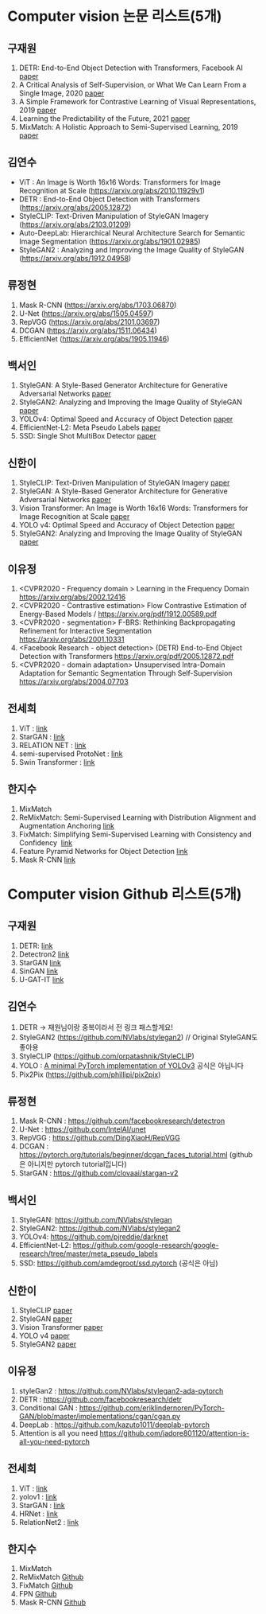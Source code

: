 # Computer vision 논문 리스트(5개)

## 구재원
1. DETR: End-to-End Object Detection with Transformers, Facebook AI [paper](https://arxiv.org/pdf/2005.12872.pdf)
2. A Critical Analysis of Self-Supervision, or What We Can Learn From a Single Image, 2020 [paper](https://arxiv.org/pdf/1904.13132.pdf)
3. A Simple Framework for Contrastive Learning of Visual Representations, 2019 [paper](https://arxiv.org/pdf/2002.05709.pdf)
4. Learning the Predictability of the Future, 2021 [paper](https://arxiv.org/pdf/2101.01600.pdf)
5. MixMatch: A Holistic Approach to Semi-Supervised Learning, 2019 [paper](https://arxiv.org/pdf/1905.02249.pdf)


## 김연수
- ViT : An Image is Worth 16x16 Words: Transformers for Image Recognition at Scale (https://arxiv.org/abs/2010.11929v1)
- DETR : End-to-End Object Detection with Transformers (https://arxiv.org/abs/2005.12872)
- StyleCLIP: Text-Driven Manipulation of StyleGAN Imagery (https://arxiv.org/abs/2103.01209)
- Auto-DeepLab: Hierarchical Neural Architecture Search for Semantic Image Segmentation (https://arxiv.org/abs/1901.02985)
- StyleGAN2 : Analyzing and Improving the Image Quality of StyleGAN (https://arxiv.org/abs/1912.04958)


## 류정현
1. Mask R-CNN (https://arxiv.org/abs/1703.06870)
2. U-Net (https://arxiv.org/abs/1505.04597)
3. RepVGG (https://arxiv.org/abs/2101.03697)
4. DCGAN (https://arxiv.org/abs/1511.06434)
5. EfficientNet (https://arxiv.org/abs/1905.11946)


## 백서인
1. StyleGAN: A Style-Based Generator Architecture for Generative Adversarial Networks [paper](https://arxiv.org/pdf/1812.04948v3.pdf)
2. StyleGAN2: Analyzing and Improving the Image Quality of StyleGAN [paper](https://arxiv.org/pdf/1912.04958v2.pdf)
3. YOLOv4: Optimal Speed and Accuracy of Object Detection [paper](https://arxiv.org/abs/2004.10934)
4. EfficientNet-L2: Meta Pseudo Labels [paper](https://arxiv.org/pdf/2003.10580v4.pdf)
5. SSD: Single Shot MultiBox Detector [paper](https://arxiv.org/pdf/1512.02325.pdf)


## 신한이
1. StyleCLIP: Text-Driven Manipulation of StyleGAN Imagery [paper](https://arxiv.org/abs/2103.01209)
2. StyleGAN: A Style-Based Generator Architecture for Generative Adversarial Networks [paper](https://github.com/yunjey/stargan)
3. Vision Transformer: An Image is Worth 16x16 Words: Transformers for Image Recognition at Scale [paper](https://arxiv.org/pdf/2010.11929.pdf)
4. YOLO v4: Optimal Speed and Accuracy of Object Detection [paper](https://arxiv.org/abs/2004.10934)
5. StyleGAN2: Analyzing and Improving the Image Quality of StyleGAN  [paper](https://arxiv.org/pdf/1912.04958v2.pdf)


## 이유정
1. <CVPR2020 - Frequency domain > 	Learning in the Frequency Domain  https://arxiv.org/abs/2002.12416
2. <CVPR2020 - Contrastive estimation> Flow Contrastive Estimation of Energy-Based Models / https://arxiv.org/pdf/1912.00589.pdf
3. <CVPR2020 - segmentation> 	F-BRS: Rethinking Backpropagating Refinement for Interactive Segmentation  https://arxiv.org/abs/2001.10331
4. <Facebook Research - object detection> (DETR) End-to-End Object Detection with Transformers  https://arxiv.org/pdf/2005.12872.pdf
5. <CVPR2020 - domain adaptation> Unsupervised Intra-Domain Adaptation for Semantic Segmentation Through Self-Supervision https://arxiv.org/abs/2004.07703



## 전세희
1. ViT : [link](https://arxiv.org/abs/2010.11929v1)
2. StarGAN : [link](https://github.com/yunjey/stargan)
3. RELATION NET : [link](https://openaccess.thecvf.com/content_cvpr_2018/papers/Sung_Learning_to_Compare_CVPR_2018_paper.pdf)
4. semi-supervised ProtoNet : [link](https://openreview.net/pdf?id=HJcSzz-CZ)
5. Swin Transformer : [link](https://arxiv.org/pdf/2103.14030.pdf)


## 한지수
1. MixMatch
2. ReMixMatch: Semi-Supervised Learning with Distribution Alignment and Augmentation Anchoring [link](https://arxiv.org/pdf/1911.09785.pdf)
3. FixMatch: Simplifying Semi-Supervised Learning with Consistency and Confidency  [link](https://arxiv.org/pdf/2001.07685.pdf)
4. Feature Pyramid Networks for Object Detection [link](https://arxiv.org/abs/1612.03144)
5. Mask R-CNN [link](https://arxiv.org/pdf/1703.06870.pdf)




# Computer vision Github 리스트(5개)



## 구재원
1. DETR: [link](https://github.com/facebookresearch/detr)
2. Detectron2 [link](https://github.com/facebookresearch/detectron2)
3. StarGAN [link](https://github.com/yunjey/stargan)
4. SinGAN [link](https://github.com/tamarott/SinGAN)
5. U-GAT-IT [link](https://github.com/znxlwm/UGATIT-pytorch)


## 김연수
1. DETR -> 재원님이랑 중복이라서 전 링크 패스할게요!
2. StyleGAN2 (https://github.com/NVlabs/stylegan2) // Original StyleGAN도 좋아용
3. StyleCLIP (https://github.com/orpatashnik/StyleCLIP)
4. YOLO : [A minimal PyTorch implementation of YOLOv3](https://github.com/eriklindernoren/PyTorch-YOLOv3) 공식은 아닙니다
5. Pix2Pix (https://github.com/phillipi/pix2pix)


## 류정현
1. Mask R-CNN : https://github.com/facebookresearch/detectron
2. U-Net : https://github.com/IntelAI/unet
3. RepVGG : https://github.com/DingXiaoH/RepVGG
4. DCGAN : https://pytorch.org/tutorials/beginner/dcgan_faces_tutorial.html (github은 아니지만 pytorch tutorial입니다)
5. StarGAN : https://github.com/clovaai/stargan-v2


## 백서인
1. StyleGAN: https://github.com/NVlabs/stylegan
2. StyleGAN2: https://github.com/NVlabs/stylegan2
3. YOLOv4: https://github.com/pjreddie/darknet
4. EfficientNet-L2: https://github.com/google-research/google-research/tree/master/meta_pseudo_labels
5. SSD: https://github.com/amdegroot/ssd.pytorch (공식은 아님)


## 신한이
1. StyleCLIP [paper](https://arxiv.org/abs/2103.01209)
2. StyleGAN [paper](https://github.com/yunjey/stargan)
3. Vision Transformer [paper](https://arxiv.org/pdf/2010.11929.pdf)
4. YOLO v4 [paper](https://arxiv.org/abs/2004.10934)
5. StyleGAN2  [paper](https://arxiv.org/pdf/1912.04958v2.pdf)


## 이유정
1. styleGan2 : https://github.com/NVlabs/stylegan2-ada-pytorch
2. DETR : https://github.com/facebookresearch/detr
3. Conditional GAN : https://github.com/eriklindernoren/PyTorch-GAN/blob/master/implementations/cgan/cgan.py
4. DeepLab : https://github.com/kazuto1011/deeplab-pytorch
5. Attention is all you need https://github.com/jadore801120/attention-is-all-you-need-pytorch



## 전세희
1. ViT : [link](https://github.com/google-research/vision_transformer)
2. yolov1 : [link](https://github.com/pjreddie/darknet/wiki/YOLO:-Real-Time-Object-Detection)
3. StarGAN : [link](https://github.com/yunjey/stargan)
4. HRNet : [link](https://github.com/HRNet/HRNet-Semantic-Segmentation)
5. RelationNet2 : [link](https://github.com/microsoft/RelationNet2)




## 한지수

1. MixMatch
2. ReMixMatch [Github](https://github.com/google-research/remixmatch)
3. FixMatch [Github](https://github.com/google-research/fixmatch)
4. FPN [Github](https://github.com/facebookresearch/detectron)
5. Mask R-CNN [Github](https://github.com/facebookresearch/Detectron)

